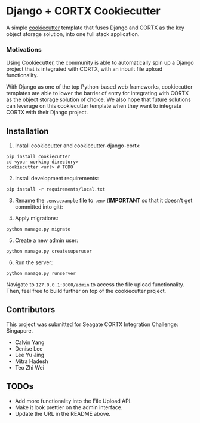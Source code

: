 # Django + CORTX Cookiecutter

A simple [cookiecutter](https://github.com/cookiecutter/cookiecutter) template that fuses Django and CORTX as the key object storage solution, into one full stack application.

### Motivations

Using Cookiecutter, the community is able to automatically spin up a Django project that is integrated with CORTX, with an inbuilt file upload functionality.

With Django as one of the top Python-based web frameworks, cookiecutter templates are able to lower the barrier of entry for integrating with CORTX as the object storage solution of choice. We also hope that future solutions can leverage on this cookiecutter template when they want to integrate CORTX with their Django project.

## Installation

1. Install cookiecutter and cookiecutter-django-cortx:

```
pip install cookiecutter
cd <your-working-directory>
cookiecutter <url> # TODO
```

2. Install development requirements:

```
pip install -r requirements/local.txt
```

3. Rename the `.env.example` file to `.env` (**IMPORTANT** so that it doesn't get committed into git):

4. Apply migrations:

```
python manage.py migrate
```

5. Create a new admin user:

```
python manage.py createsuperuser
```

6. Run the server:

```
python manage.py runserver
```

Navigate to `127.0.0.1:8000/admin` to access the file upload functionality. Then, feel free to build further on top of the cookiecutter project.

## Contributors

This project was submitted for Seagate CORTX Integration Challenge: Singapore.

- Calvin Yang
- Denise Lee
- Lee Yu Jing
- Mitra Hadesh
- Teo Zhi Wei

## TODOs

- Add more functionality into the File Upload API.
- Make it look prettier on the admin interface.
- Update the URL in the README above.
